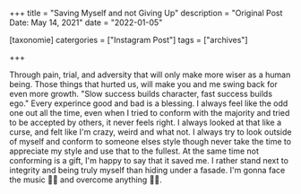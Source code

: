 +++
title = "Saving Myself and not Giving Up"
description = "Original Post Date: May 14, 2021"
date = "2022-01-05"

[taxonomie]
catergories = ["Instagram Post"]
tags = ["archives"]

+++ 

Through pain, trial, and adversity that will only make more wiser as a human being. Those things that hurted us, will make you and me swing back for even more growth. "Slow success builds character, fast success builds ego." Every experince good and bad is a blessing. I always feel like the odd one out all the time, even when I tried to conform with the majority and tried to be accepted by others, it never feels right. I always looked at that like a curse, and felt like I'm crazy, weird and what not. I always try to look outside of myself and conform to someone elses style though never take the time to appreciate my style and use that to the fullest. At the same time not conforming is a gift, I'm happy to say that it saved me. I rather stand next to integrity and being truly myself than hiding under a fasade. I'm gonna face the music 🎵🎶 and overcome anything 🍃🌴.
